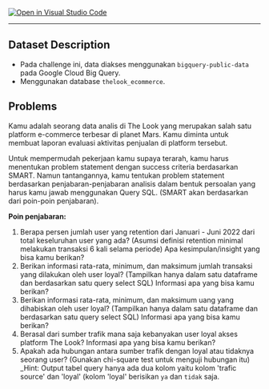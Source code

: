 [![Open in Visual Studio Code](https://classroom.github.com/assets/open-in-vscode-c66648af7eb3fe8bc4f294546bfd86ef473780cde1dea487d3c4ff354943c9ae.svg)](https://classroom.github.com/online_ide?assignment_repo_id=8274649&assignment_repo_type=AssignmentRepo)


---

## Dataset Description

* Pada challenge ini, data diakses menggunakan `bigquery-public-data` pada Google Cloud Big Query.
* Menggunakan database `thelook_ecommerce`.


## Problems

Kamu adalah seorang data analis di The Look yang merupakan salah satu platform e-commerce terbesar di planet Mars. Kamu diminta untuk membuat laporan evaluasi aktivitas penjualan di platform tersebut.

Untuk mempermudah pekerjaan kamu supaya terarah, kamu harus menentukan problem statement dengan success criteria berdasarkan SMART. Namun tantangannya, kamu tentukan problem statement berdasarkan penjabaran-penjabaran analisis dalam bentuk persoalan yang harus kamu jawab menggunakan Query SQL. (SMART akan berdasarkan dari poin-poin penjabaran).


**Poin penjabaran:**

1. Berapa persen jumlah user yang retention dari Januari - Juni 2022 dari total keseluruhan user yang ada? (Asumsi definisi retention minimal melakukan transaksi 6 kali selama periode) Apa kesimpulan/insight yang bisa kamu berikan?
2. Berikan informasi rata-rata, minimum, dan maksimum jumlah transaksi yang dilakukan oleh user loyal? (Tampilkan hanya dalam satu dataframe dan berdasarkan satu query select SQL) Informasi apa yang bisa kamu berikan?
3. Berikan informasi rata-rata, minimum, dan maksimum uang yang dihabiskan oleh user loyal? (Tampilkan hanya dalam satu dataframe dan berdasarkan satu query select SQL) Informasi apa yang bisa kamu berikan?
4. Berasal dari sumber trafik mana saja kebanyakan user loyal akses platform The Look? Informasi apa yang bisa kamu berikan?
5. Apakah ada hubungan antara sumber trafik dengan loyal atau tidaknya seorang user? (Gunakan chi-square test untuk menguji hubungan itu) _Hint: Output tabel query hanya ada dua kolom yaitu kolom 'trafic source' dan 'loyal' (kolom 'loyal' berisikan `ya` dan `tidak` saja.
